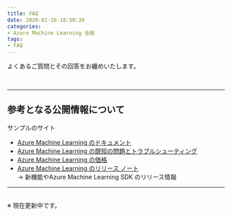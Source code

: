 ```yaml
---
title: FAQ
date: 2020-01-16 18:59:39
categories:
- Azure Machine Learning 全般
tags:
- FAQ
---
```


よくあるご質問とその回答をお纏めいたします。
<!-- more -->
<br>

***
## 参考となる公開情報について
サンプルのサイト

- [Azure Machine Learning のドキュメント](https://docs.microsoft.com/ja-jp/azure/machine-learning/)
- [Azure Machine Learning の既知の問題とトラブルシューティング](https://docs.microsoft.com/ja-jp/azure/machine-learning/resource-known-issues)
- [Azure Machine Learning の価格](https://azure.microsoft.com/ja-jp/pricing/details/machine-learning/)
- [Azure Machine Learning のリリース ノート](https://docs.microsoft.com/ja-jp/azure/machine-learning/azure-machine-learning-release-notes)  
-> 新機能やAzure Machine Learning SDK のリリース情報

***
<br>
※ 現在更新中です。
